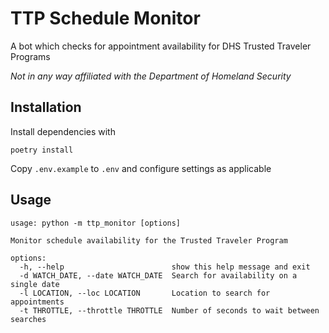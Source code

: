 # TTP Schedule Monitor

A bot which checks for appointment availability for DHS Trusted Traveler Programs

*Not in any way affiliated with the Department of Homeland Security*

## Installation

Install dependencies with

```
poetry install
```

Copy `.env.example` to `.env` and configure settings as applicable

## Usage
```
usage: python -m ttp_monitor [options]

Monitor schedule availability for the Trusted Traveler Program

options:
  -h, --help                        show this help message and exit
  -d WATCH_DATE, --date WATCH_DATE  Search for availability on a single date
  -l LOCATION, --loc LOCATION       Location to search for appointments
  -t THROTTLE, --throttle THROTTLE  Number of seconds to wait between searches
```